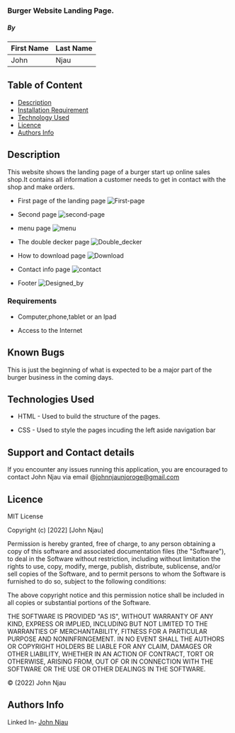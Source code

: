 ### Burger Website Landing Page.

##### By

| First Name | Last Name |
| ---------- | --------- |
| John       | Njau      |

## Table of Content

- [Description](#description)
- [Installation Requirement](#Installation)
- [Technology Used](#technology-used)
- [Licence](#licence)
- [Authors Info](#author-Info)

## Description

<p>This website shows the landing page of a burger start up online sales shop.It contains all information a customer needs to get in contact with the shop and make orders.</p>

* First page of the landing page
![First-page](https://i.postimg.cc/SKFP3Q4w/Bppage1.png)

* Second page
![second-page](https://i.postimg.cc/jdfmXJ0z/bgpage2.png)

* menu page
![menu](https://i.postimg.cc/TYQ7QjN5/menupage.png)

* The double decker page
![Double_decker](https://i.postimg.cc/XYfzdSS3/doubledeckerpage.png)

* How to download page
![Download](https://i.postimg.cc/pTwSK2TW/mobiledownload.png)

* Contact info page
![contact](https://i.postimg.cc/vmphN0dX/contactinfo.png)

* Footer
![Designed_by](https://i.postimg.cc/t48Fq7m4/footerpage.png)

### Requirements

- Computer,phone,tablet or an Ipad

- Access to the Internet

## Known Bugs

This is just the beginning of what is expected to be a major part of the burger business in the coming days.

## Technologies Used

- HTML - Used to build the structure of the pages.

- CSS - Used to style the pages incuding the left aside navigation bar

## Support and Contact details

If you encounter any issues running this application, you are encouraged to contact John Njau via email @johnnjaunjoroge@gmail.com

## Licence

MIT License

Copyright (c) [2022] [John Njau]

Permission is hereby granted, free of charge, to any person obtaining a copy
of this software and associated documentation files (the "Software"), to deal
in the Software without restriction, including without limitation the rights
to use, copy, modify, merge, publish, distribute, sublicense, and/or sell
copies of the Software, and to permit persons to whom the Software is
furnished to do so, subject to the following conditions:

The above copyright notice and this permission notice shall be included in all
copies or substantial portions of the Software.

THE SOFTWARE IS PROVIDED "AS IS", WITHOUT WARRANTY OF ANY KIND, EXPRESS OR
IMPLIED, INCLUDING BUT NOT LIMITED TO THE WARRANTIES OF MERCHANTABILITY,
FITNESS FOR A PARTICULAR PURPOSE AND NONINFRINGEMENT. IN NO EVENT SHALL THE
AUTHORS OR COPYRIGHT HOLDERS BE LIABLE FOR ANY CLAIM, DAMAGES OR OTHER
LIABILITY, WHETHER IN AN ACTION OF CONTRACT, TORT OR OTHERWISE, ARISING FROM,
OUT OF OR IN CONNECTION WITH THE SOFTWARE OR THE USE OR OTHER DEALINGS IN THE
SOFTWARE.

&copy; (2022) John Njau

## Authors Info

Linked In- [John Njau](https://www.linkedin.com/in/john-njau-868b37213)
